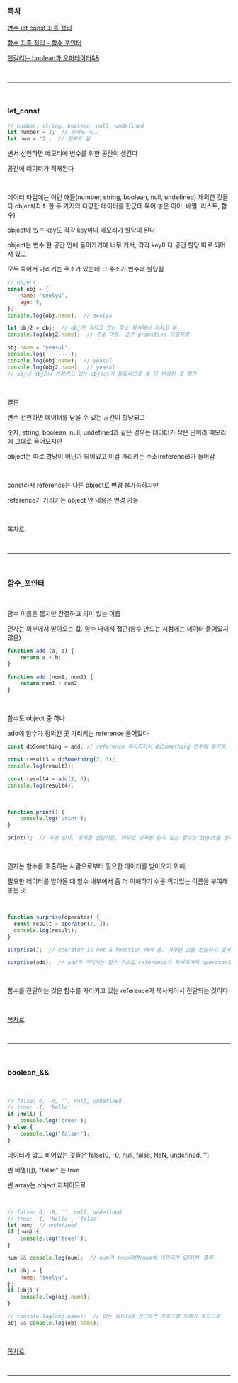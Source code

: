 ### 목차

[변수 let const 최종 정리](#let_const)

[함수 최종 정리 - 함수 포인터](#함수_포인터)

[헷갈리는 boolean과 오퍼레이터&&](#boolean_&&)

<br />

---

<br />

### let_const

```javascript
// number, string, boolean, null, undefined
let number = 2;  // 숫자도 되고
let num = '2';  // 문자도 됨
```

변서 선언하면 메모리에 변수를 위한 공간이 생긴다

공간에 데이터가 적재된다

<br />

데이터 타입에는 이런 애들(number, string, boolean, null, undefined) 제외한 것들 다 object(최소 한 두 가지의 다양한 데이터를 한군데 묶어 놓은 아이. 배열, 리스트, 함수)

object에 있는 key도 각각 key마다 메모리가 할당이 된다

object는 변수 한 공간 안에 들어가기에 너무 커서, 각각 key마다 공간 할당 따로 되어져 있고 

모두 묶어서 가리키는 주소가 있는데 그 주소가 변수에 할당됨

```javascript
// object
const obj = {
    name: 'seolyu',
    age: 5,
};
console.log(obj.name);  // seolyu

let obj2 = obj;  // obj가 가지고 있는 주소 복사해서 가지고 옴
console.log(obj2.name);  // 주소 이용. 순수 primitive 타입처럼

obj.name = 'yeasul';
console.log('------');
console.log(obj.name);  // yeasul
console.log(obj2.name);  // yeasul
// obj나 obj2나 가리키고 있는 object가 동일하므로 둘 다 변경된 것 확인
```

<br/>

결론

변수 선언하면 데이터를 담을 수 있는 공간이 할당되고

숫자, string, boolean, null, undefined과 같은 경우는 데이터가 작은 단위라 메모리에 그대로 들어오지만

object는 따로 할당이 어딘가 되어있고 이걸 가리키는 주소(reference)가 들어감

<br />

const라서 reference는 다른 object로 변경 불가능하지만

reference가 가리키는 object 안 내용은 변경 가능

<br />

[목차로](#목차)

<br />

---

<br />

### 함수_포인터

<br />

함수 이름은 짧지만 간결하고 의미 있는 이름

인자는 외부에서 받아오는 값. 함수 내에서 접근(함수 만드는 시점에는 데이터 들어있지 않음)

```javascript
function add (a, b) {
    return a + b;
}
```

```javascript
function add (num1, num2) {
    return num1 + num2;
}
```

<br />

함수도 object 중 하나

add에 함수가 정의된 곳 가리키는 reference 들어있다

```javascript
const doSomething = add; // reference 복사되어서 doSomething 변수에 들어옴. 즉 doSomething이나 add나 똑같은 함수 가리킴

const result3 = doSomething(2, 3);
console.log(result3);

const result4 = add(2, 3);
console.log(result4);
```

<br />

```javascript
function print() {
    console.log('print');
}

print();  // 어떤 인자, 몇개를 전달하든, 아무런 인자를 받지 않는 함수는 input을 받지 않는다
```

<br />

인자는 함수를 호출하는 사람으로부터 필요한 데이터를 받아오기 위해, 

필요한 데이터를 받아올 때 함수 내부에서 좀 더 이해하기 쉬운 의미있는 이름을 부여해 놓는 것

<br />

```javascript
function surprise(operator) {
  const result = operator(2, 3);
  console.log(result);
}

surprise();  // operator is not a function 에러 뜸. 아무런 값을 전달하지 않아서 operator는 undefined으로 되어 있음
```

```javascript
surprise(add);  // add가 가리키는 함수 주소값 reference가 복사되어져 operator로 전달. operator()는 add()를 수행하는 것과 동일
```

<br />

함수를 전달하는 것은 함수를 가리키고 있는 reference가 복사되어서 전달되는 것이다

<br />

[목차로](#목차)

<br />

---

<br />

### boolean_&&

<br />

```javascript
// false: 0, -0, '', null, undefined
// true: -1, 'hello'
if (null) {
    console.log('true!');
} else {
    console.log('false!');
}
```

데이터가 없고 비어있는 것들은 false(0, -0, null, false, NaN, undefined, '')

빈 배열([]), "false" 는 true

빈 array는 object 자체이므로

<br />

```javascript
// false: 0, -0, '', null, undefined
// true: -1, 'hello', 'false'
let num;  // undefined
if (num) {
    console.log('true!');
}

num && console.log(num);  // num이 true라면(num에 데이터가 있다면) 출력
```

```javascript
let obj = {
    name: 'seolyu',
};
if (obj) {
    console.log(obj.name);
}

// console.log(obj.name);  // 없는 데이터에 접근하면 프로그램 자체가 죽으므로
obj && console.log(obj.name);
```

<br />

[목차로](#목차)

<br />

---

<br />
